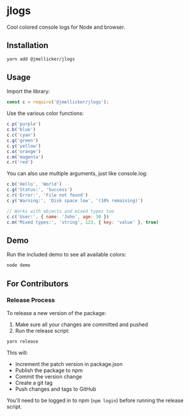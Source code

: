 # jlogs

Cool colored console logs for Node and browser.

## Installation

```bash
yarn add @jmellicker/jlogs
```

## Usage

Import the library:

```javascript
const c = require('@jmellicker/jlogs');
```

Use the various color functions:

```javascript
c.p('purple')
c.b('blue')
c.c('cyan')
c.g('green')
c.y('yellow')
c.o('orange')
c.m('magenta')
c.r('red')
```

You can also use multiple arguments, just like console.log:

```javascript
c.b('Hello', 'World')
c.g('Status:', 'Success')
c.r('Error:', 'File not found')
c.y('Warning:', 'Disk space low', '(10% remaining)')

// Works with objects and mixed types too
c.c('User:', { name: 'John', age: 30 })
c.m('Mixed types:', 'string', 123, { key: 'value' }, true)
```

## Demo

Run the included demo to see all available colors:

```bash
node demo
```

## For Contributors

### Release Process

To release a new version of the package:

1. Make sure all your changes are committed and pushed
2. Run the release script:

```bash
yarn release
```

This will:
- Increment the patch version in package.json
- Publish the package to npm
- Commit the version change
- Create a git tag
- Push changes and tags to GitHub

You'll need to be logged in to npm (`npm login`) before running the release script.
